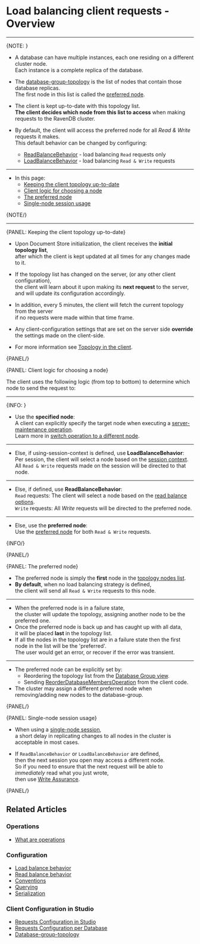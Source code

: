 # Load balancing client requests - Overview

 ---

{NOTE: }

* A database can have multiple instances, each one residing on a different cluster node.  
  Each instance is a complete replica of the database.  

* The [database-group-topology](../../../studio/database/settings/manage-database-group#database-group-topology---view) is the list of nodes that contain those database replicas.  
  The first node in this list is called the [preferred node](../../../client-api/configuration/load-balance/overview#the-preferred-node).

* The client is kept up-to-date with this topology list.  
  __The client decides which node from this list to access__ when making requests to the RavenDB cluster.  

* By default, the client will access the preferred node for all _Read & Write_ requests it makes.  
  This default behavior can be changed by configuring:
    * [ReadBalanceBehavior](../../../client-api/configuration/load-balance/read-balance-behavior) - load balancing `Read` requests only
    * [LoadBalanceBehavior](../../../client-api/configuration/load-balance/load-balance-behavior) - load balancing `Read & Write` requests  
  
---

* In this page:  
    * [Keeping the client topology up-to-date](../../../client-api/configuration/load-balance/overview#keeping-the-client-topology-up-to-date)
    * [Client logic for choosing a node](../../../client-api/configuration/load-balance/overview#client-logic-for-choosing-a-node)
    * [The preferred node](../../../client-api/configuration/load-balance/overview#the-preferred-node)
    * [Single-node session usage](../../../client-api/configuration/load-balance/overview#single-node-session-usage)
     
{NOTE/}

---

{PANEL: Keeping the client topology up-to-date}

* Upon Document Store initialization, the client receives the __initial topology list__,  
  after which the client is kept updated at all times for any changes made to it.

* If the topology list has changed on the server, (or any other client configuration),  
  the client will learn about it upon making its __next request__ to the server,  
  and will update its configuration accordingly.

* In addition, every 5 minutes, the client will fetch the current topology from the server  
  if no requests were made within that time frame.

* Any client-configuration settings that are set on the server side __override__ the settings made on the client-side.

* For more information see [Topology in the client](../../../client-api/cluster/how-client-integrates-with-replication-and-cluster#cluster-topology-in-the-client).  

{PANEL/}

{PANEL: Client logic for choosing a node}

The client uses the following logic (from top to bottom) to determine which node to send the request to:  

---

{INFO: }

* Use the __specified node__:   
  A client can explicitly specify the target node when executing a [server-maintenance operation](../../../client-api/operations/what-are-operations#server-maintenance-operations).  
  Learn more in [switch operation to a different node](../../../client-api/operations/how-to/switch-operations-to-a-different-node).  

---

* Else, if using-session-context is defined, use __LoadBalanceBehavior__:  
  Per session, the client will select a node based on the [session context](../../../client-api/configuration/load-balance/load-balance-behavior#loadbalancebehavior-options).  
  All `Read & Write` requests made on the session will be directed to that node.

---

* Else, if defined, use __ReadBalanceBehavior__:  
  `Read` requests: The client will select a node based on the [read balance options](../../../client-api/configuration/load-balance/read-balance-behavior#readbalancebehavior-options).  
  `Write` requests: All _Write_ requests will be directed to the preferred node. 
 
---

* Else, use the __preferred node__:  
  Use the [preferred node](../../../client-api/configuration/load-balance/overview#the-preferred-node) for both `Read & Write` requests.

{INFO/}

{PANEL/}

{PANEL: The preferred node}

* The preferred node is simply the __first__ node in the [topology nodes list](../../../studio/database/settings/manage-database-group#database-group-topology---view).  
* __By default__, when no load balancing strategy is defined,  
  the client will send all `Read & Write` requests to this node.  

---

* When the preferred node is in a failure state,  
  the cluster will update the topology, assigning another node to be the preferred one.  
* Once the preferred node is back up and has caught up with all data,  
  it will be placed __last__ in the topology list.  
* If all the nodes in the topology list are in a failure state then the first node in the list will be the 'preferred'.  
  The user would get an error, or recover if the error was transient.

---

* The preferred node can be explicitly set by:  
  * Reordering the topology list from the [Database Group view](../../../studio/database/settings/manage-database-group#database-group-topology---actions).  
  * Sending [ReorderDatabaseMembersOperation](../../../client-api/operations/server-wide/reorder-database-members) from the client code.  
* The cluster may assign a different preferred node when removing/adding new nodes to the database-group.  

{PANEL/}

{PANEL: Single-node session usage}

* When using a [single-node session](../../../client-api/session/cluster-transaction/overview#single-node),  
  a short delay in replicating changes to all nodes in the cluster is acceptable in most cases. 

* If `ReadBalanceBehavior` or `LoadBalanceBehavior` are defined,  
  then the next session you open may access a different node.  
  So if you need to ensure that the next request will be able to _immediately_ read what you just wrote,  
  then use [Write Assurance](../../../client-api/session/saving-changes#waiting-for-replication---write-assurance).  

{PANEL/}

## Related Articles

### Operations

- [What are operations](../../../client-api/operations/what-are-operations)

### Configuration

- [Load balance behavior](../../../client-api/configuration/load-balance/load-balance-behavior)
- [Read balance behavior](../../../client-api/configuration/load-balance/read-balance-behavior)
- [Conventions](../../../client-api/configuration/conventions)
- [Querying](../../../client-api/configuration/querying)
- [Serialization](../../../client-api/configuration/serialization)

### Client Configuration in Studio

- [Requests Configuration in Studio](../../../studio/server/client-configuration)
- [Requests Configuration per Database](../../../studio/database/settings/client-configuration-per-database)
- [Database-group-topology](../../../studio/database/settings/manage-database-group#database-group-topology---view)
